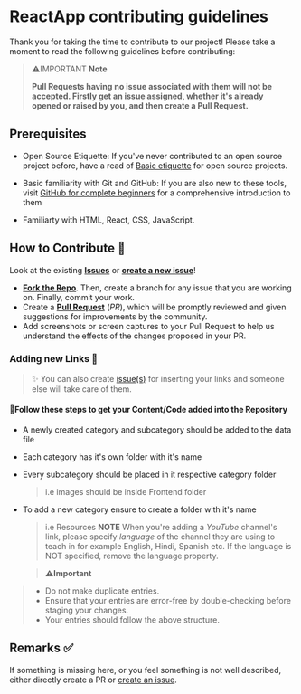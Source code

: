# ReactApp contributing guidelines

Thank you for taking the time to contribute to our project! Please take a moment to read the following guidelines before contributing:

> ⚠️IMPORTANT **Note** 
>
> **Pull Requests having no issue associated with them will not be accepted. Firstly get an issue assigned, whether it's already opened or raised by you, and then create a Pull Request.**
## Prerequisites

- Open Source Etiquette: If you've never contributed to an open source project before, have a read of [Basic etiquette](https://developer.mozilla.org/en-US/docs/MDN/Community/Open_source_etiquette) for open source projects.

- Basic familiarity with Git and GitHub: If you are also new to these tools, visit [GitHub for complete beginners](https://developer.mozilla.org/en-US/docs/MDN/Contribute/GitHub_beginners) for a comprehensive introduction to them

- Familiarty with HTML, React, CSS, JavaScript.

## How to Contribute 🤔

Look at the existing [**Issues**](https://github.com/tangorishi/ReactApp/issues) or [**create a new issue**](https://github.com/tangorishi/ReactApp/issues/new/choose)!
- [**Fork the Repo**](https://github.com/tangorishi/ReactApp/fork). Then, create a branch for any issue that you are working on. Finally, commit your work.
- Create a **[Pull Request](https://github.com/tangorishi/ReactApp/compare)** (_PR_), which will be promptly reviewed and given suggestions for improvements by the community.
- Add screenshots or screen captures to your Pull Request to help us understand the effects of the changes proposed in your PR.

### Adding new Links 🔗

> ✨ You can also create [issue(s)](https://github.com/tangorishi/ReactApp/issues/new/choose) for inserting your links and someone else will take care of them.
#### 🌟Follow these steps to get your Content/Code added into the Repository

* A newly created category and subcategory should be added to the data file
* Each category has it's own folder with it's name
* Every subcategory should be placed in it respective category folder

  > i.e images should be inside Frontend folder
* To add a new category ensure to create a folder with it's name

  > i.e Resources
**NOTE**
   When you're adding a *YouTube* channel's link, please specify *language* of the channel they are using to teach in for example English, Hindi, Spanish etc. If the language is NOT specified, remove the language property. 

   > **⚠️Important**
>
> - Do not make duplicate entries.
> - Ensure that your entries are error-free by double-checking before staging your changes.
> - Your entries should follow the above structure.
## Remarks ✅

If something is missing here, or you feel something is not well described, either directly create a PR or [create an issue](https://github.com/tangorishi/ReactApp/issues).
